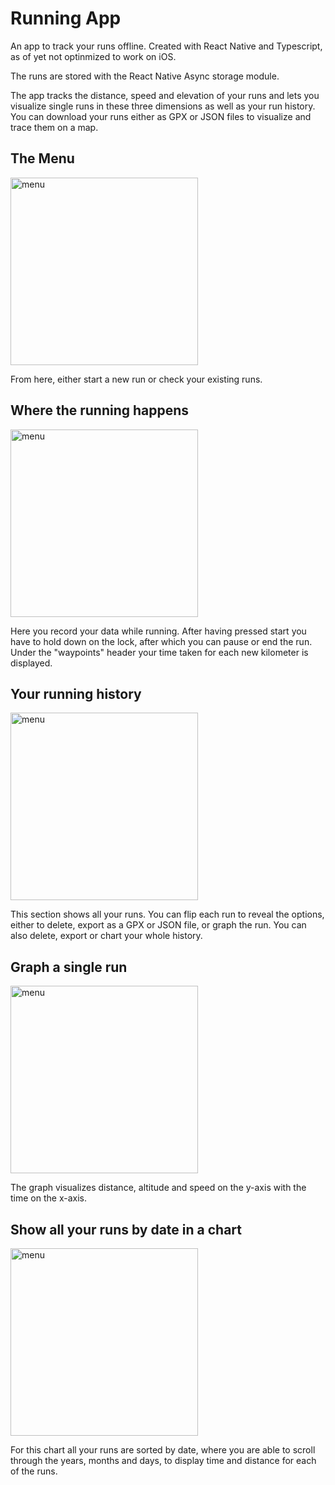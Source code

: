 # Running App

An app to track your runs offline. Created with React Native and Typescript, as of yet not optinmized to work on iOS. 

The runs are stored with the React Native Async storage module. 

The app tracks the distance, speed and elevation of your runs and lets you visualize single runs in these three dimensions as well as your run history. 
You can download your runs either as GPX or JSON files to visualize and trace them on a map. 

## The Menu
<img src="runner_screenshots/menu.png" alt="menu" width="300" />

From here, either start a new run or check your existing runs.

## Where the running happens 
<img src="runner_screenshots/running.png" alt="menu" width="300" />

Here you record your data while running. After having pressed start you have to hold down on the lock, after which you can pause or end the run.
Under the "waypoints" header your time taken for each new kilometer is displayed. 

## Your running history 
<img src="runner_screenshots/history.png" alt="menu" width="300" />

This section shows all your runs. You can flip each run to reveal the options, either to delete, export as a GPX or JSON file, or graph the run.
You can also delete, export or chart your whole history.

## Graph a single run
<img src="runner_screenshots/graph.png" alt="menu" width="300" />

The graph visualizes distance, altitude and speed on the y-axis with the time on the x-axis.

## Show all your runs by date in a chart
<img src="runner_screenshots/chart.png" alt="menu" width="300" />

For this chart all your runs are sorted by date, where you are able to scroll through the years, months and days, to display time and distance for each of the runs.
